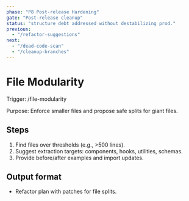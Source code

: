 ```yaml
---
phase: "P8 Post-release Hardening"
gate: "Post-release cleanup"
status: "structure debt addressed without destabilizing prod."
previous:
  - "/refactor-suggestions"
next:
  - "/dead-code-scan"
  - "/cleanup-branches"
---
```


# File Modularity

Trigger: /file-modularity

Purpose: Enforce smaller files and propose safe splits for giant files.

## Steps

1. Find files over thresholds (e.g., >500 lines).
2. Suggest extraction targets: components, hooks, utilities, schemas.
3. Provide before/after examples and import updates.

## Output format

- Refactor plan with patches for file splits.

